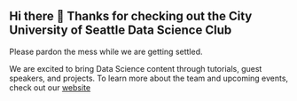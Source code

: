## Hi there 👋 Thanks for checking out the City University of Seattle Data Science Club

Please pardon the mess while we are getting settled. 

We are excited to bring Data Science content through tutorials, guest speakers, and projects. To learn more about the team and upcoming events, check out our [website](https://stc-data-science-club.github.io/STCDataScienceClub.github.io/)
